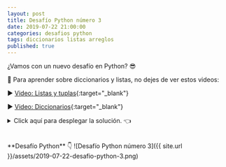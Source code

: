 ```yaml
---
layout: post
title: Desafío Python número 3
date: 2019-07-22 21:00:00
categories: desafios python
tags: diccionarios listas arreglos
published: true
---
```


¿Vamos con un nuevo desafío en Python? 😎

🎥 Para aprender sobre diccionarios y listas, no dejes de ver estos videos:

▶️ [Video: Listas y tuplas](https:://www.youtube.com/watch?v=TEHBEGj1MSU){:target="_blank"}

▶️ [Video: Diccionarios](https://www.youtube.com/watch?v=ymaBXPjiaPY){:target="_blank"}


<details><summary>Click aquí para desplegar la solución. 👈</summary>
<br />✏️ Explicación: este algoritmo guarda datos en un diccionario donde las claves son nombres de plantas (tipo string) y los valores son listas que contienen propiedades de cada planta (elementos de las listas: de tipo string). Para evitar sobreescribir una lista si se ingresa una planta ya existente en el diccionario, se verifica previamente que la clave no exista en él, con el operador in.
<div markdown="1">💻 [Código ejecutable](https://repl.it/@programacionde1/Python-Desafio-3){:target="_blank"}
  </div>
<br />
<div markdown="1">![Solución al desafío]({{ site.url }}/assets/2019-07-22-desafio-python-3-solucion.png)
  </div></details>

<br />
<br />
**Desafío Python** 👇
![Desafío Python número 3]({{ site.url }}/assets/2019-07-22-desafio-python-3.png)
